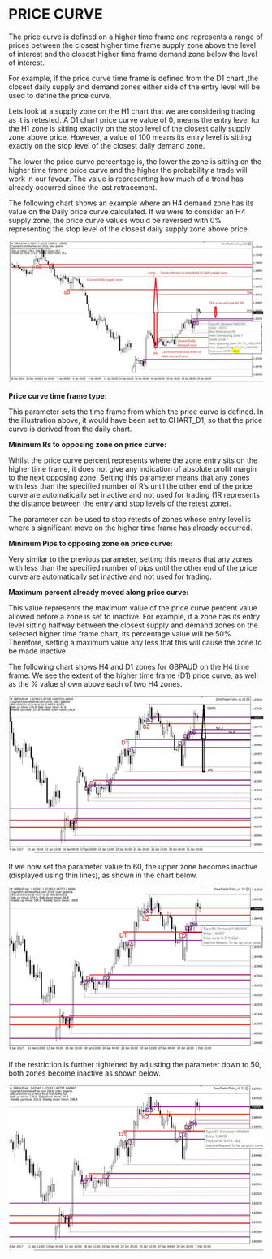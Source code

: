 # PRICE CURVE

The price curve is defined on a higher time frame and represents a range of prices between the closest higher time frame supply zone above the level of interest and the closest higher time frame demand zone below the level of interest.

For example, if the price curve time frame is defined from the D1 chart ,the closest daily supply and demand zones either side of the entry level will be used to define the price curve.

Lets look at a supply zone on the H1 chart that we are considering trading as it is retested. A D1 chart price curve value of 0, means the entry level for the H1 zone is sitting exactly on the stop level of the closest daily supply zone above price. However, a value of 100 means its entry level is sitting exactly on the stop level of the closest daily demand zone.

The lower the price curve percentage is, the lower the zone is sitting on the higher time frame price curve and the higher the probability a trade will work in our favour. The value is representing how much of a trend has already occurred since the last retracement.

The following chart shows an example where an H4 demand zone has its value on the Daily price curve calculated. If we were to consider an H4 supply zone, the price curve values would be reversed with 0% representing the stop level of the closest daily supply zone above price.

![](/assets/pricecurve1.png)

**Price curve time frame type:**

This parameter sets the time frame from which the price curve is defined. In the illustration above, it would have been set to CHART\_D1, so that the price curve is derived from the daily chart.

**Minimum Rs to opposing zone on price curve:**

Whilst the price curve percent represents where the zone entry sits on the higher time frame, it does not give any indication of absolute profit margin to the next opposing zone. Setting this parameter means that any zones with less than the specified number of R’s until the other end of the price curve are automatically set inactive and not used for trading \(1R represents the distance between the entry and stop levels of the retest zone\).

The parameter can be used to stop retests of zones whose entry level is where a significant move on the higher time frame has already occurred.

**Minimum Pips to opposing zone on price curve:**

Very similar to the previous parameter, setting this means that any zones with less than the specified number of pips until the other end of the price curve are automatically set inactive and not used for trading.

**Maximum percent already moved along price curve:**

This value represents the maximum value of the price curve percent value allowed before a zone is set to inactive. For example, if a zone has its entry level sitting halfway between the closest supply and demand zones on the selected higher time frame chart, its percentage value will be 50%. Therefore, setting a maximum value any less that this will cause the zone to be made inactive.

The following chart shows H4 and D1 zones for GBPAUD on the H4 time frame. We see the extent of the higher time frame \(D1\) price curve, as well as the % value shown above each of two H4 zones.

![](/assets/pricecuve2.png)

If we now set the parameter value to 60, the upper zone becomes inactive \(displayed using thin lines\), as shown in the chart below.

![](/assets/pricecurve3.png)

If the restriction is further tightened by adjusting the parameter down to 50, both zones become inactive as shown below.

![](/assets/pricecurve4.png)


